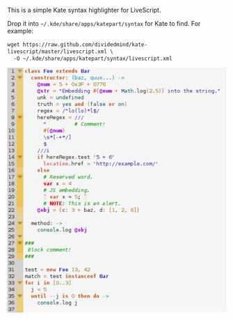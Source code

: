 This is a simple Kate syntax highlighter for LiveScript.

Drop it into `~/.kde/share/apps/katepart/syntax` for Kate to find. For example:

    wget https://raw.github.com/dividedmind/kate-livescript/master/livescript.xml \
      -O ~/.kde/share/apps/katepart/syntax/livescript.xml

![Screenshot](https://github.com/dividedmind/kate-livescript/raw/master/screenshot.png)
